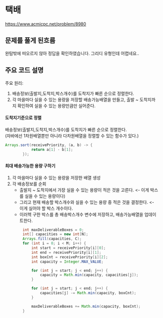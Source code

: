 # 택배
https://www.acmicpc.net/problem/8980

## 문제를 풀게 된흐름
완탐밖에 떠오르지 않아 정답을 확인하였습니다. 그리디 유형인데 어렵네요..

## 주요 코드 설명
주요 원리: 
1. 배송정보(출발지,도착지,박스개수)를 도착지가 빠른 순으로 정렬한다.
2. 각 마을마다 실을 수 있는 용량을 저장할 배송가능배열을 만들고, 출발 ~ 도착지까지 확인하여 실을 수 있는 용량만큼만 실어준다.
#### 도착지기준으로 정렬
배송정보(출발지,도착지,박스개수)를 도착지가 빠른 순으로 정렬한다.  
(자바에선 1차원배열뿐만 아니라 다차원배열을 정렬할 수 있는 함수가 있다.)
```Java
Arrays.sort(receivePriority, (a, b) -> {
            return a[1] - b[1];
        });
```

#### 최대 배송가능한 용량 구하기
1. 각 마을마다 실을 수 있는 용량을 저장한 배열 생성
2. 각 배송정보를 순회
    - 출발지 ~ 도착지에서 가장 실을 수 있는 용량이 적은 것을 고른다. <- 이게 박스를 실을 수 있는 용량이다)
    - 그리고 현재 배송할 박스개수와 실을 수 있는 용량 중 적은 것을 결정한다. <- 이게 실어야 할 박스 개수이다.
    - 이러헥 구한 박스를 총 배송박스개수 변수에 저장하고, 배송가능배열을 업데이트한다.
```Java
        int maxDeliverableBoxes = 0;
        int[] capacities = new int[N];
        Arrays.fill(capacities, C);
        for (int i = 0; i < M; i++) {
            int start = receivePriority[i][0];
            int end = receivePriority[i][1];
            int boxCnt = receivePriority[i][2];
            int capacity = Integer.MAX_VALUE;

            for (int j = start; j < end; j++) {
                capacity = Math.min(capacity, capacities[j]);
            }

            for (int j = start; j < end; j++) {
                capacities[j] -= Math.min(capacity, boxCnt);
            }

            maxDeliverableBoxes += Math.min(capacity, boxCnt);
        }
```